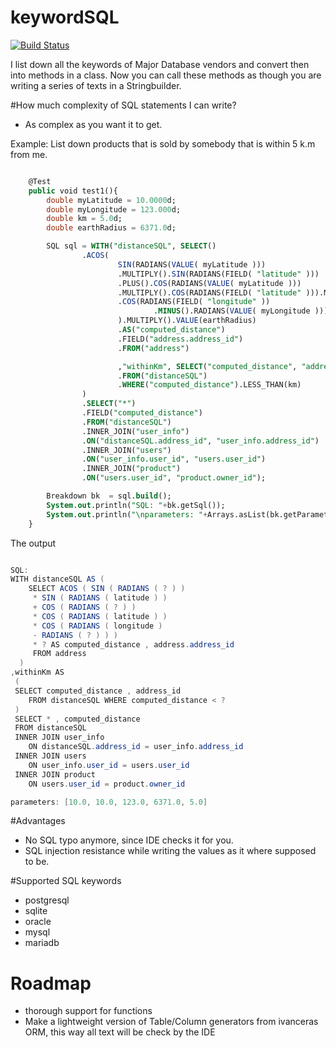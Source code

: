 keywordSQL
==========

[![Build Status](https://api.travis-ci.org/ivanceras/keywordSQL.svg)](https://travis-ci.org/ivanceras/keywordSQL)

I list down all the keywords of Major Database vendors and convert then into methods in a class.
Now you can call these methods as though you are writing a series of texts in a Stringbuilder.


#How much complexity of SQL statements I can write?
* As complex as you want it to get.

Example: List down products that is sold by somebody that is within 5 k.m from me.

```sql

	@Test
	public void test1(){
		double myLatitude = 10.0000d;
		double myLongitude = 123.000d;
		double km = 5.0d;
		double earthRadius = 6371.0d;

		SQL sql = WITH("distanceSQL", SELECT()
				.ACOS(
						SIN(RADIANS(VALUE( myLatitude )))
						.MULTIPLY().SIN(RADIANS(FIELD( "latitude" )))
						.PLUS().COS(RADIANS(VALUE( myLatitude )))
						.MULTIPLY().COS(RADIANS(FIELD( "latitude" ))).MULTIPLY()
						.COS(RADIANS(FIELD( "longitude" ))
								.MINUS().RADIANS(VALUE( myLongitude )))
						).MULTIPLY().VALUE(earthRadius)
						.AS("computed_distance")
						.FIELD("address.address_id")
						.FROM("address")

						,"withinKm", SELECT("computed_distance", "address_id")
						.FROM("distanceSQL")
						.WHERE("computed_distance").LESS_THAN(km)
				)
				.SELECT("*")
				.FIELD("computed_distance")
				.FROM("distanceSQL") 
				.INNER_JOIN("user_info")
				.ON("distanceSQL.address_id", "user_info.address_id")
				.INNER_JOIN("users")
				.ON("user_info.user_id", "users.user_id")
				.INNER_JOIN("product")
				.ON("users.user_id", "product.owner_id");

		Breakdown bk  = sql.build();
		System.out.println("SQL: "+bk.getSql());
		System.out.println("\nparameters: "+Arrays.asList(bk.getParameters()));
	}
```
The output

```java

SQL:
WITH distanceSQL AS ( 
	SELECT ACOS ( SIN ( RADIANS ( ? ) ) 
	 * SIN ( RADIANS ( latitude ) ) 
	 + COS ( RADIANS ( ? ) ) 
	 * COS ( RADIANS ( latitude ) ) 
	 * COS ( RADIANS ( longitude ) 
	 - RADIANS ( ? ) ) ) 
	 * ? AS computed_distance , address.address_id 
	 FROM address 
  ) 
,withinKm AS 
 ( 
 SELECT computed_distance , address_id 
 	FROM distanceSQL WHERE computed_distance < ? 
 ) 
 SELECT * , computed_distance 
 FROM distanceSQL 
 INNER JOIN user_info 
 	ON distanceSQL.address_id = user_info.address_id 
 INNER JOIN users 
 	ON user_info.user_id = users.user_id 
 INNER JOIN product 
 	ON users.user_id = product.owner_id 

parameters: [10.0, 10.0, 123.0, 6371.0, 5.0]

```


#Advantages
* No SQL typo anymore, since IDE checks it for you.
* SQL injection resistance while writing the values as it where supposed to be.


#Supported SQL keywords

* postgresql
* sqlite
* oracle
* mysql
* mariadb

# Roadmap

* thorough support for functions
* Make a lightweight version of Table/Column generators from ivanceras ORM, this way all text will be check by the IDE

